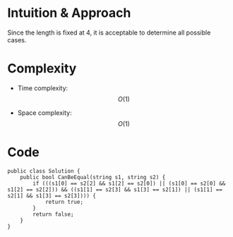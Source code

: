 # Intuition & Approach
Since the length is fixed at 4, it is acceptable to determine all possible cases.

# Complexity
- Time complexity: $$O(1)$$

- Space complexity: $$O(1)$$

# Code
```
public class Solution {
    public bool CanBeEqual(string s1, string s2) {
        if (((s1[0] == s2[2] && s1[2] == s2[0]) || (s1[0] == s2[0] && s1[2] == s2[2])) && ((s1[1] == s2[3] && s1[3] == s2[1]) || (s1[1] == s2[1] && s1[3] == s2[3]))) {
            return true;
        }
        return false;
    }
}
```
